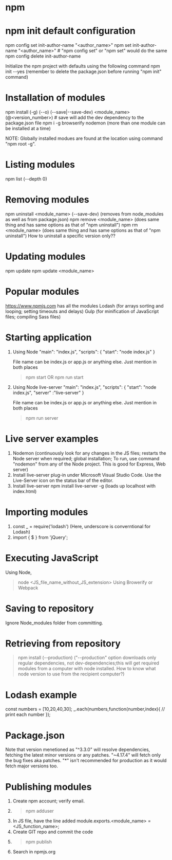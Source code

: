 # npm

# npm init default configuration
npm config set init-author-name "<author_name>"
npm set init-author-name "<author_name>"  # "npm config set" or "npm set" would do the same
npm config delete init-author-name

Initialize the npm project with defaults using the following command
npm init --yes   (remember to delete the package.json before running "npm init" command)

# Installation of modules
npm install (-g) (--o) (--save|--save-dev) <module_name>(@<version_number>)     # save will add the dev dependency to the package.json file
npm i -g browserify nodemon (more than one module can be installed at a time)

NOTE: Globally installed modues are found at the location using command "npm root -g".

# Listing modules
npm list (--depth 0)

# Removing modules
npm uninstall <module_name> (--save-dev) (removes from node_modules as well as from package.json)
npm remove <module_name> (does same thing and has same options as that of "npm uninstall")
npm rm <module_name> (does same thing and has same options as that of "npm uninstall")
How to uninstall a specific version only??

# Updating modules
npm update
npm update <module_name>

# Popular modules
https://www.npmjs.com has all the modules
Lodash (for arrays sorting and looping; setting timeouts and delays)
Gulp (for minification of JavaScript files; compiling Sass files)

# Starting application
1) Using Node
  "main": "index.js",
   "scripts": {
     "start": "node index.js"
   }
   
   File name can be index.js or app.js or anything else. Just mention in both places
   
   > npm start
   OR
   > npm run start

2) Using Node live-server
  "main": "index.js",
   "scripts": {
     "start": "node index.js",
     "server" :"live-server"
   }
   
   File name can be index.js or app.js or anything else. Just mention in both places
   
   > npm run server

# Live server examples
1) Nodemon (continuously look for any changes in the JS files; restarts the Node server when required; global installation;
To run, use command "nodemon" from any of the Node project. This is good for Express, Web server)
2) Install live-server plug-in under Microsoft Visual Studio Code. Use the Live-Server icon on the status bar of the editor.
3) Install live-server
npm install live-server -g (loads up localhost with index.html)

# Importing modules
1) const _ = require('lodash')  (Here, underscore is converntional for Lodash)
2) import { $ } from 'jQuery';


# Executing JavaScript
Using Node,
> node <JS_file_name_without_JS_extension>
Using Browerify or Webpack

# Saving to repository
Ignore Node_modules folder from committing.

# Retrieving from repository
> npm install (--production) ("--production" option downloads only regular dependencies, not dev-dependencies;this will get required modules from a computer with node installed. How to know what node version to use from the recipient computer?)

# Lodash example
const numbers = [10,20,40,30];
_.each(numbers,function(number,index){
 // print each number
});

# Package.json
Note that version menetioned as "^3.3.0" will resolve dependencies, fetching the latest minor versions or any patches. "~4.17.4" will fetch only the bug fixes aka patches. "*" isn't recommended for production as it would fetch major versions too.

# Publishing modules
1) Create npm account; verify email.
2) > npm adduser 
3) In JS file, have the line added
  module.exports.<module_name> = <JS_function_name>;
4) Create GIT repo and commit the code
5) > npm publish
6) Search in npmjs.org
